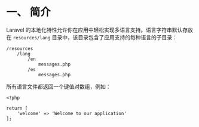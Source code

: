 # 一、 简介
Laravel 的本地化特性允许你在应用中轻松实现多语言支持。语言字符串默认存放在 `resources/lang` 目录中，该目录包含了应用支持的每种语言的子目录：  
```
/resources
    /lang
        /en
            messages.php
        /es
            messages.php
```
所有语言文件都返回一个键值对数组，例如：  
```
<?php

return [
    'welcome' => 'Welcome to our application'
];
```


